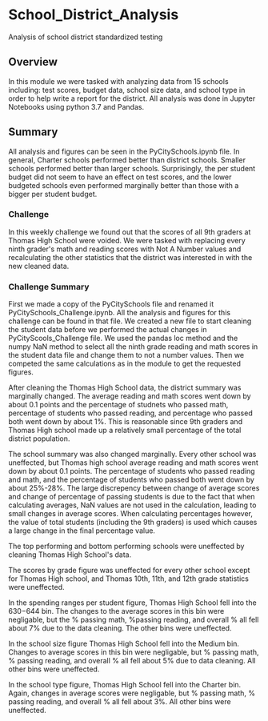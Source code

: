 # School_District_Analysis
Analysis of school district standardized testing

## Overview
In this module we were tasked with analyzing data from 15 schools including: test scores, budget data, school size data, and school type in order to help write a report for the district. All analysis was done in Jupyter Notebooks using python 3.7 and Pandas.

## Summary
All analysis and figures can be seen in the PyCitySchools.ipynb file. In general, Charter schools performed better than district schools. Smaller schools performed better than larger schools. Surprisingly, the per student budget did not seem to have an effect on test scores, and the lower budgeted schools even performed marginally better than those with a bigger per student budget. 

### Challenge
In this weekly challenge we found out that the scores of all 9th graders at Thomas High School were voided. We were tasked with replacing every ninth grader's math and reading scores with Not A Number values and recalculating the other statistics that the district was interested in with the new cleaned data. 

### Challenge Summary
First we made a copy of the PyCitySchools file and renamed it PyCitySchools_Challenge.ipynb. All the analysis and figures for this challenge can be found in that file. We created a new file to start cleaning the student data before we performed the actual changes in PyCityScools_Challenge file. We used the pandas loc method and the numpy NaN method to select all the ninth grade reading and math scores in the student data file and change them to not a number values. Then we competed the same calculations as in the module to get the requested figures. 

After cleaning the Thomas High School data, the district summary was marginally changed. The average reading and math scores went down by about 0.1 points and the percentage of studnets who passed math, percentage of students who passed reading, and percentage who passed both went down by about 1%. This is reasonable since 9th graders and Thomas High school made up a relatively small percentage of the total district population. 

The school summary was also changed marginally. Every other school was uneffected, but Thomas high school average reading and math scores went down by about 0.1 points. The percentage of students who passed reading and math, and the percentage of students who passed both went down by about 25%-28%. The large discrepency between change of average scores and change of percentage of passing students is due to the fact that when calculating averages, NaN values are not used in the calculation, leading to small changes in average scores. When calculating percentages however, the value of total students (including the 9th graders) is used which causes a large change in the final percentage value. 

The top performing and bottom performing schools were uneffected by cleaning Thomas High School's data. 

The scores by grade figure was uneffected for every other school except for Thomas High school, and Thomas 10th, 11th, and 12th grade statistics were uneffected.

In the spending ranges per student figure, Thomas High School fell into the $630-$644 bin. The changes to the average scores in this bin were negligable, but the % passing math, %passing reading, and overall % all fell about 7% due to the data cleaning. The other bins were uneffected. 

In the school size figure Thomas High School fell into the Medium bin. Changes to average scores in this bin were negligable, but % passing math, % passing reading, and overall % all fell about 5% due to data cleaning. All other bins were uneffected.

In the school type figure, Thomas High School fell into the Charter bin. Again, changes in average scores were negligable, but % passing math, % passing reading, and overall % all fell about 3%. All other bins were uneffected.
